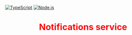 [![TypeScript](https://badges.frapsoft.com/typescript/code/typescript.png?v=101)](https://github.com/ellerbrock/typescript-badges/)
[![Node.js](https://img.shields.io/badge/node.js-%3E%3D%2012.0.0-brightgreen.svg)](https://nodejs.org/)

<div align='center'>

# <span style="color:red">Notifications service</span>
</div>



